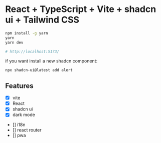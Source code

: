 # React + TypeScript + Vite + shadcn ui + Tailwind CSS

```bash
npm install -g yarn 
yarn 
yarn dev

# http://localhost:5173/
```

if you want install a new shadcn component:
```bash
npx shadcn-ui@latest add alert
```

## Features

- [x] vite
- [x] React 
- [x] shadcn ui
- [x] dark mode
- [] i18n
- [] react router
- [] pwa